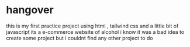 # hangover 

this is my first practice project using html , tailwind css and a little bit of javascript
its a e-commerce website of alcohol
i know it was a bad idea to create some project but i couldnt find any other project to do
